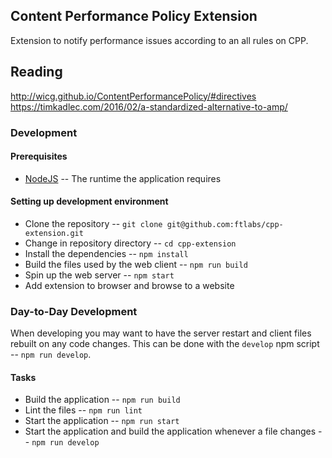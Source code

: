 ## Content Performance Policy Extension

Extension to notify performance issues according to an all rules on CPP.

## Reading

http://wicg.github.io/ContentPerformancePolicy/#directives
https://timkadlec.com/2016/02/a-standardized-alternative-to-amp/

### Development

#### Prerequisites
- [NodeJS](https://nodejs.org/en/) -- The runtime the application requires

#### Setting up development environment
- Clone the repository -- `git clone git@github.com:ftlabs/cpp-extension.git`
- Change in repository directory -- `cd cpp-extension`
- Install the dependencies -- `npm install`
- Build the files used by the web client -- `npm run build`
- Spin up the web server -- `npm start`
- Add extension to browser and browse to a website

### Day-to-Day Development
When developing you may want to have the server restart and client files rebuilt on any code changes. This can be done with the `develop` npm script -- `npm run develop`.

#### Tasks
- Build the application -- `npm run build`
- Lint the files -- `npm run lint`
- Start the application -- `npm run start`
- Start the application and build the application whenever a file changes -- `npm run develop`
